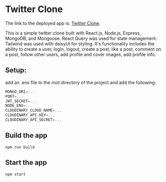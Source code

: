 # Twitter Clone

The link to the deployed app is: [Twitter Clone](https://tc-s0z7.onrender.com).

This is a simple twitter clone built with React.js, Node.js, Express, MongoDB, and Mongoose. React Query was used for state management. Tailwind was used with daisyUI for styling.
It's functionality includes the ability to create a user, login, logout, create a post, like a post, comment on a post, follow other users, add profile and cover images, add profile info. 

## Setup:
add an .env file to the root directory of the project and add the following:



```js
MONGO_URI=...
PORT=...
JWT_SECRET=...
NODE_ENV=...
CLOUDINARY_CLOUD_NAME=...
CLOUDINARY_API_KEY=...
CLOUDINARY_API_SECRET=...
```

## Build the app

```shell
npm run build
```

## Start the app

```shell
npm start
```